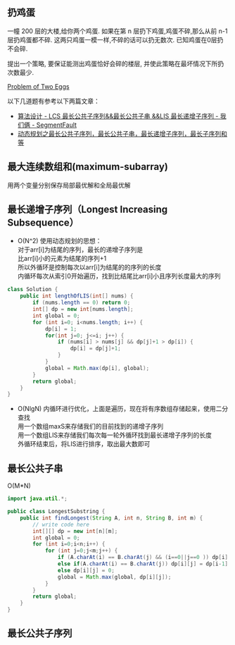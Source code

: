 ## 扔鸡蛋  
一幢 200 层的大楼,给你两个鸡蛋. 如果在第 n 层扔下鸡蛋,鸡蛋不碎,那么从前 n-1 层扔鸡蛋都不碎. 这两只鸡蛋一模一样,不碎的话可以扔无数次. 已知鸡蛋在0层扔不会碎.

提出一个策略, 要保证能测出鸡蛋恰好会碎的楼层, 并使此策略在最坏情况下所扔次数最少.  

[Problem of Two Eggs](http://ppwwyyxx.com/2013/Problem-of-Two-Eggs/)  

以下几道题有参考以下两篇文章：  
- [算法设计 - LCS 最长公共子序列&&最长公共子串 &&LIS 最长递增子序列  - 我们俩 - SegmentFault](https://segmentfault.com/a/1190000002641054#articleHeader0)  
- [动态规划之最长公共子序列，最长公共子串，最长递增子序列，最长子序列和等](http://blog.dujiong.net/2016/03/25/Seq&Substring/)
## 最大连续数组和(maximum-subarray)  
用两个变量分别保存局部最优解和全局最优解  

## 最长递增子序列（Longest Increasing Subsequence）
- O(N^2)
使用动态规划的思想：  
对于arr[i]为结尾的序列，最长的递增子序列是  
比arr[i]小的元素为结尾的序列+1  
所以外循环是控制每次以arr[i]为结尾的的序列的长度  
内循环每次从索引0开始遍历，找到比结尾比arr[i]小且序列长度最大的序列
```java
class Solution {
    public int lengthOfLIS(int[] nums) {
        if (nums.length == 0) return 0;
        int[] dp = new int[nums.length];
        int global = 0;
        for (int i=0; i<nums.length; i++) {
            dp[i] = 1;
            for(int j=0; j<=i; j++) {
                if (nums[i] > nums[j] && dp[j]+1 > dp[i]) {
                    dp[i] = dp[j]+1;
                }  
            }
            global = Math.max(dp[i], global);
        }
        return global;
    }
}
```
- O(NlgN)
内循环进行优化，上面是遍历，现在将有序数组存储起来，使用二分查找  
用一个数组maxS来存储我们的目前找到的递增子序列  
用一个数组LIS来存储我们每次每一轮外循环找到最长递增子序列的长度  
外循环结束后，将LIS进行排序，取出最大数即可  
## 最长公共子串  
O(M*N)
```java
import java.util.*;

public class LongestSubstring {
    public int findLongest(String A, int n, String B, int m) {
        // write code here
        int[][] dp = new int[n][m];
        int global = 0;
        for (int i=0;i<n;i++) {
            for (int j=0;j<m;j++) {
                if (A.charAt(i) == B.charAt(j) && (i==0||j==0 )) dp[i][j] = 1;
                else if(A.charAt(i) == B.charAt(j)) dp[i][j] = dp[i-1][j-1]+1;
                else dp[i][j] = 0;
                global = Math.max(global, dp[i][j]);
            }
        }
        return global;
    }
}
```
## 最长公共子序列
```java

```
